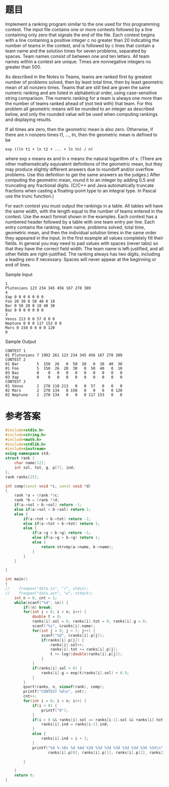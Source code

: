 # 题目
Implement a ranking program similar to the one used for this programming contest.
The input file contains one or more contests followed by a line containing only zero that signals the end of the file. Each contest begins with a line containing a positive integer c no greater than 20 indicating the number of teams in the contest, and is followed by c lines that contain a team name and the solution times for seven problems, separated by spaces. Team names consist of between one and ten letters. All team names within a contest are unique. Times are nonnegative integers no greater than 500.

As described in the Notes to Teams, teams are ranked first by greatest number of problems solved, then by least total time, then by least geometric mean of all nonzero times. Teams that are still tied are given the same numeric ranking and are listed in alphabetical order, using case-sensitive string comparison. The numeric ranking for a team is always one more than the number of teams ranked ahead of (not tied with) that team. For this problem all geometric means will be rounded to an integer as described below, and only the rounded value will be used when computing rankings and displaying results.

If all times are zero, then the geometric mean is also zero. Otherwise, if there are n nonzero times t1, ..., tn, then the geometric mean is defined to be

```
exp ((ln t1 + ln t2 + ... + ln tn) / n)
```

where exp x means ex and ln x means the natural logarithm of x. (There are other mathematically equivalent definitions of the geometric mean, but they may produce slightly different answers due to roundoff and/or overflow problems. Use this definition to get the same answers as the judges.) After computing the geometric mean, round it to an integer by adding 0.5 and truncating any fractional digits. (C/C++ and Java automatically truncate fractions when casting a floating-point type to an integral type. In Pascal use the trunc function.)

For each contest you must output the rankings in a table. All tables will have the same width, with the length equal to the number of teams entered in the contest. Use the exact format shown in the examples. Each contest has a numbered header followed by a table with one team entry per line. Each entry contains the ranking, team name, problems solved, total time, geometric mean, and then the individual solution times in the same order they appeared in the input. In the first example all values completely fill their fields. In general you may need to pad values with spaces (never tabs) so that they have the correct field width. The team name is left-justified, and all other fields are right-justified. The ranking always has two digits, including a leading zero if necessary. Spaces will never appear at the beginning or end of lines.


Sample Input
```
1
Plutonians 123 234 345 456 167 278 389
4
Xap 0 0 0 0 0 0 0
Foo 20 30 0 50 40 0 10
Bar 0 50 20 0 10 40 30
Baz 0 0 0 0 0 0 0
3
Venus 213 0 0 57 0 0 0
Neptune 0 0 0 117 153 0 0
Mars 0 150 0 0 0 0 120
0
```

Sample Output
```
CONTEST 1
01 Plutonians 7 1992 261 123 234 345 456 167 278 389
CONTEST 2
01 Bar        5  150  26   0  50  20   0  10  40  30
01 Foo        5  150  26  20  30   0  50  40   0  10
03 Baz        0    0   0   0   0   0   0   0   0   0
03 Xap        0    0   0   0   0   0   0   0   0   0
CONTEST 3
01 Venus      2  270 110 213   0   0  57   0   0   0
02 Mars       2  270 134   0 150   0   0   0   0 120
02 Neptune    2  270 134   0   0   0 117 153   0   0
```
# 参考答案
```c++
#include<stdio.h>
#include<string.h>
#include<math.h>
#include<stdlib.h>
#include<iostream>
using namespace std;
struct rank {
    char name[12];
    int sol, tot, g, p[7], ind;
};
rank ranks[25];

int comp(const void *c, const void *d)
{
    rank *a = (rank *)c;
    rank *b = (rank *)d;
    if(a->sol > b->sol) return -1;
    else if(a->sol < b->sol) return 1;
    else {
        if(a->tot < b->tot) return -1;
        else if(a->tot > b->tot) return 1;
        else {
            if(a->g < b->g) return -1;
            else if(a->g > b->g) return 1;
            else {
                return strcmp(a->name, b->name);
            }
        }
    }

}

int main()
{
//    freopen("data.in", "r", stdin);
//    freopen("data.out", "w", stdout);
    int n = 0, cnt = 1;
    while(scanf("%d", &n)) {
        if(!n) break;
        for(int i = 0; i < n; i++) {
            double t = 0;
            ranks[i].sol = 0, ranks[i].tot = 0, ranks[i].g = 0;
            scanf("%s", &ranks[i].name);
            for(int j = 0; j < 7; j++) {
                scanf("%d", &ranks[i].p[j]);
                if(ranks[i].p[j]) {
                    ranks[i].sol++;
                    ranks[i].tot += ranks[i].p[j];
                    t += log((double)ranks[i].p[j]);
                }
            }
            if(ranks[i].sol > 0) {
                ranks[i].g = exp(t/ranks[i].sol) + 0.5;
            }
        }
        qsort(ranks, n, sizeof(rank), comp);
        printf("CONTEST %d\n", cnt);
        cnt++;
        for(int i = 0; i < n; i++) {
            if(i < 9) {
                printf("0");
            }
            if(i > 0 && ranks[i].sol == ranks[i-1].sol && ranks[i].tot == ranks[i-1].tot && ranks[i].g == ranks[i-1].g) {
                ranks[i].ind = ranks[i-1].ind;
            }
            else {
                ranks[i].ind = i + 1;
            }
            printf("%d %-10s %d %4d %3d %3d %3d %3d %3d %3d %3d %3d\n", ranks[i].ind, ranks[i].name, ranks[i].sol, ranks[i].tot, ranks[i].g,
                   ranks[i].p[0], ranks[i].p[1], ranks[i].p[2], ranks[i].p[3], ranks[i].p[4], ranks[i].p[5], ranks[i].p[6]);

        }

    }
    return 0;
}
